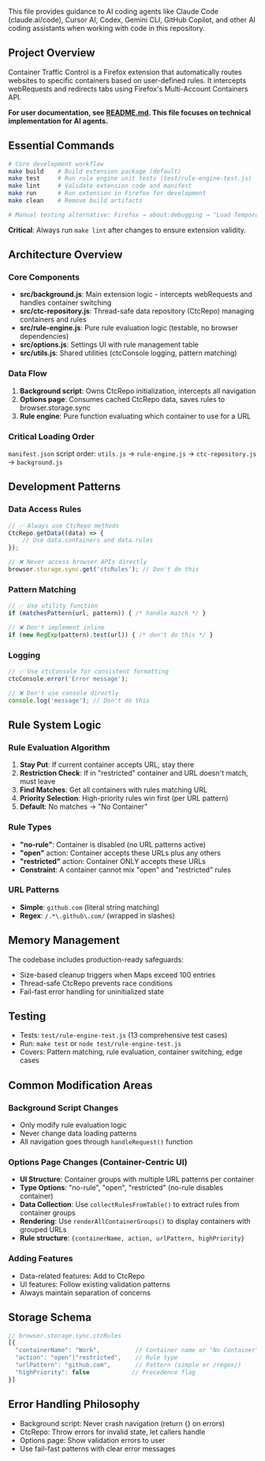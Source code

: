 This file provides guidance to AI coding agents like Claude Code (claude.ai/code), Cursor AI, Codex, Gemini CLI, GitHub Copilot, and other AI coding assistants when working with code in this repository.

## Project Overview
Container Traffic Control is a Firefox extension that automatically routes websites to specific containers based on user-defined rules. It intercepts webRequests and redirects tabs using Firefox's Multi-Account Containers API.

**For user documentation, see [README.md](README.md). This file focuses on technical implementation for AI agents.**

## Essential Commands

```bash
# Core development workflow
make build    # Build extension package (default)
make test     # Run rule engine unit tests (test/rule-engine-test.js)
make lint     # Validate extension code and manifest
make run      # Run extension in Firefox for development
make clean    # Remove build artifacts

# Manual testing alternative: Firefox → about:debugging → "Load Temporary Add-on" → select manifest.json
```

**Critical**: Always run `make lint` after changes to ensure extension validity.

## Architecture Overview

### Core Components
- **src/background.js**: Main extension logic - intercepts webRequests and handles container switching
- **src/ctc-repository.js**: Thread-safe data repository (CtcRepo) managing containers and rules
- **src/rule-engine.js**: Pure rule evaluation logic (testable, no browser dependencies)
- **src/options.js**: Settings UI with rule management table
- **src/utils.js**: Shared utilities (ctcConsole logging, pattern matching)

### Data Flow
1. **Background script**: Owns CtcRepo initialization, intercepts all navigation
2. **Options page**: Consumes cached CtcRepo data, saves rules to browser.storage.sync
3. **Rule engine**: Pure function evaluating which container to use for a URL

### Critical Loading Order
`manifest.json` script order: `utils.js` → `rule-engine.js` → `ctc-repository.js` → `background.js`

## Development Patterns

### Data Access Rules
```javascript
// ✅ Always use CtcRepo methods
CtcRepo.getData((data) => {
    // Use data.containers and data.rules
});

// ❌ Never access browser APIs directly
browser.storage.sync.get('ctcRules'); // Don't do this
```

### Pattern Matching
```javascript
// ✅ Use utility function
if (matchesPattern(url, pattern)) { /* handle match */ }

// ❌ Don't implement inline
if (new RegExp(pattern).test(url)) { /* don't do this */ }
```

### Logging
```javascript
// ✅ Use ctcConsole for consistent formatting
ctcConsole.error('Error message');

// ❌ Don't use console directly
console.log('message'); // Don't do this
```

## Rule System Logic

### Rule Evaluation Algorithm
1. **Stay Put**: If current container accepts URL, stay there
2. **Restriction Check**: If in "restricted" container and URL doesn't match, must leave
3. **Find Matches**: Get all containers with rules matching URL
4. **Priority Selection**: High-priority rules win first (per URL pattern)
5. **Default**: No matches → "No Container"

### Rule Types
- **"no-rule"**: Container is disabled (no URL patterns active)
- **"open"** action: Container accepts these URLs plus any others
- **"restricted"** action: Container ONLY accepts these URLs
- **Constraint**: A container cannot mix "open" and "restricted" rules

### URL Patterns
- **Simple**: `github.com` (literal string matching)
- **Regex**: `/.*\.github\.com/` (wrapped in slashes)

## Memory Management
The codebase includes production-ready safeguards:
- Size-based cleanup triggers when Maps exceed 100 entries
- Thread-safe CtcRepo prevents race conditions
- Fail-fast error handling for uninitialized state

## Testing
- Tests: `test/rule-engine-test.js` (13 comprehensive test cases)
- Run: `make test` or `node test/rule-engine-test.js`
- Covers: Pattern matching, rule evaluation, container switching, edge cases

## Common Modification Areas

### Background Script Changes
- Only modify rule evaluation logic
- Never change data loading patterns
- All navigation goes through `handleRequest()` function

### Options Page Changes (Container-Centric UI)
- **UI Structure**: Container groups with multiple URL patterns per container
- **Type Options**: "no-rule", "open", "restricted" (no-rule disables container)
- **Data Collection**: Use `collectRulesFromTable()` to extract rules from container groups
- **Rendering**: Use `renderAllContainerGroups()` to display containers with grouped URLs
- **Rule structure**: `{containerName, action, urlPattern, highPriority}`

### Adding Features
- Data-related features: Add to CtcRepo
- UI features: Follow existing validation patterns
- Always maintain separation of concerns

## Storage Schema
```javascript
// browser.storage.sync.ctcRules
[{
  "containerName": "Work",          // Container name or "No Container"
  "action": "open"|"restricted",    // Rule type
  "urlPattern": "github.com",       // Pattern (simple or /regex/)
  "highPriority": false            // Precedence flag
}]
```

## Error Handling Philosophy
- Background script: Never crash navigation (return {} on errors)
- CtcRepo: Throw errors for invalid state, let callers handle
- Options page: Show validation errors to user
- Use fail-fast patterns with clear error messages